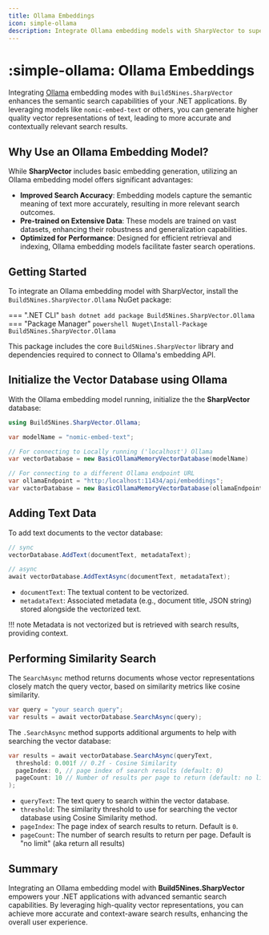 ```yaml
---
title: Ollama Embeddings
icon: simple-ollama
description: Integrate Ollama embedding models with SharpVector to supercharge your semantic search and AI features in .NET apps.
---
```


# :simple-ollama: Ollama Embeddings

Integrating [Ollama](https://ollama.com) embedding modes with `Build5Nines.SharpVector` enhances the semantic search capabilities of your .NET applications. By leveraging models like `nomic-embed-text` or others, you can generate higher quality vector representations of text, leading to more accurate and contextually relevant search results.

## Why Use an Ollama Embedding Model?

While **SharpVector** includes basic embedding generation, utilizing an Ollama embedding model offers significant advantages:

- **Improved Search Accuracy**: Embedding models capture the semantic meaning of text more accurately, resulting in more relevant search outcomes.
- **Pre-trained on Extensive Data**: These models are trained on vast datasets, enhancing their robustness and generalization capabilities.
- **Optimized for Performance**: Designed for efficient retrieval and indexing, Ollama embedding models facilitate faster search operations.

## Getting Started

To integrate an Ollama embedding model with SharpVector, install the `Build5Nines.SharpVector.Ollama` NuGet package:

=== ".NET CLI"
    ```bash
    dotnet add package Build5Nines.SharpVector.Ollama
    ```
=== "Package Manager"
    ```powershell
    Nuget\Install-Package Build5Nines.SharpVector.Ollama
    ```

This package includes the core `Build5Nines.SharpVector` library and dependencies required to connect to Ollama's embedding API.

## Initialize the Vector Database using Ollama

With the Ollama embedding model running, initialize the the **SharpVector** database:

```csharp
using Build5Nines.SharpVector.Ollama;

var modelName = "nomic-embed-text";

// For connecting to Locally running ('localhost') Ollama
var vectorDatabase = new BasicOllamaMemoryVectorDatabase(modelName)

// For connecting to a different Ollama endpoint URL
var ollamaEndpoint = "http:/localhost:11434/api/embeddings";
var vactorDatabase = new BasicOllamaMemoryVectorDatabase(ollamaEndpoint, modelName);
```

## Adding Text Data

To add text documents to the vector database:

```csharp
// sync
vectorDatabase.AddText(documentText, metadataText);

// async
await vectorDatabase.AddTextAsync(documentText, metadataText);
```

- `documentText`: The textual content to be vectorized.
- `metadataText`: Associated metadata (e.g., document title, JSON string) stored alongside the vectorized text.

!!! note
    Metadata is not vectorized but is retrieved with search results, providing context.

## Performing Similarity Search

The `SearchAsync` method returns documents whose vector representations closely match the query vector, based on similarity metrics like cosine similarity.

```csharp
var query = "your search query";
var results = await vectorDatabase.SearchAsync(query);
```

The `.SearchAsync` method supports additional arguments to help with searching the vector database:

```csharp
var results = await vectorDatabase.SearchAsync(queryText,
  threshold: 0.001f // 0.2f - Cosine Similarity
  pageIndex: 0, // page index of search results (default: 0)
  pageCount: 10 // Number of results per page to return (default: no limit)
);
```

- `queryText`: The text query to search within the vector database.
- `threshold`: The similarity threshold to use for searching the vector database using Cosine Similarity method.
- `pageIndex`: The page index of search results to return. Default is `0`.
- `pageCount`: The number of search results to return per page. Default is "no limit" (aka return all results)

## Summary

Integrating an Ollama embedding model with **Build5Nines.SharpVector** empowers your .NET applications with advanced semantic search capabilities. By leveraging high-quality vector representations, you can achieve more accurate and context-aware search results, enhancing the overall user experience.
